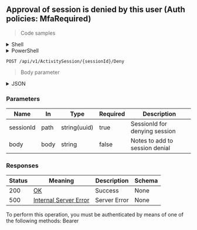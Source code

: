 
## Approval of session is denied by this user (Auth policies: MfaRequired)

<a id="opIdDenyAsync"></a>

> Code samples

<details><summary>Shell</summary>


```shell
# You can also use wget
curl -X POST /api/v1/ActivitySession/{sessionId}/Deny \
  -H 'Content-Type: application/json' \
  -H 'Authorization: Bearer TOKEN'

```


</details>

<details><summary>PowerShell</summary>


```powershell
# PowerShell example
$JsonBody = @"
string
"@

$NPSUrl = "https://localhost:6500"

$Login = @{
    Login = "User"
    Password = "Password"
}
# Cookie container for multi-factor authentication
$WebSession = New-Object Microsoft.PowerShell.Commands.WebRequestSession
$Token = Invoke-RestMethod -Uri "$($NPSUrl)/signinBody" -Method POST -Body (ConvertTo-Json $Login) -WebSession $WebSession -ContentType "application/json"
$Token = Invoke-RestMethod -Uri "$($NPSUrl)/signin2fa" -Method Post -Body $MfaCode -Headers @{Authorization = "Bearer $Token"} -WebSession $WebSession -ContentType "application/json"

$Headers = @{
    Authorization = "Bearer $Token"
}
Invoke-RestMethod -Method POST -Uri "$($NPSUrl)/api/v1/ActivitySession/{sessionId}/Deny" -Body $JsonBody -Headers $Headers -ContentType "application/json"
```


</details>

`POST /api/v1/ActivitySession/{sessionId}/Deny`

> Body parameter

<details><summary>JSON</summary>


```json
"string"
```


</details>

<h3 id="approval-of-session-is-denied-by-this-user-(auth-policies:-mfarequired)-parameters">Parameters</h3>

|Name|In|Type|Required|Description|
|---|---|---|---|---|
|sessionId|path|string(uuid)|true|SessionId for denying session|
|body|body|string|false|Notes to add to session denial|

<h3 id="approval-of-session-is-denied-by-this-user-(auth-policies:-mfarequired)-responses">Responses</h3>

|Status|Meaning|Description|Schema|
|---|---|---|---|
|200|[OK](https://tools.ietf.org/html/rfc7231#section-6.3.1)|Success|None|
|500|[Internal Server Error](https://tools.ietf.org/html/rfc7231#section-6.6.1)|Server Error|None|

<aside class="warning">
To perform this operation, you must be authenticated by means of one of the following methods:
Bearer
</aside>


